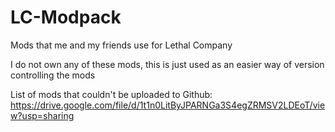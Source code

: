 # LC-Modpack
Mods that me and my friends use for Lethal Company

I do not own any of these mods, this is just used as an easier way of version controlling the mods

List of mods that couldn't be uploaded to Github:
https://drive.google.com/file/d/1t1n0LitByJPARNGa3S4egZRMSV2LDEoT/view?usp=sharing
